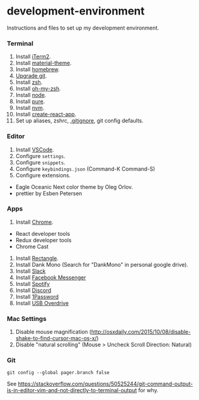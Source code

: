 # development-environment
Instructions and files to set up my development environment.

### Terminal

1. Install [iTerm2](https://www.iterm2.com/downloads.html).
1. Install [material-theme](https://github.com/MartinSeeler/iterm2-material-design).
1. Install [homebrew](https://brew.sh/).
1. [Upgrade git](https://medium.com/@katopz/how-to-upgrade-git-ff00ea12be18).
1. Install [zsh](https://github.com/robbyrussell/oh-my-zsh/wiki/Installing-ZSH).
1. Install [oh-my-zsh](https://github.com/robbyrussell/oh-my-zsh).
1. Install [node](https://nodejs.org/en/).
1. Install [pure](https://github.com/sindresorhus/pure).
1. Install [nvm](https://github.com/creationix/nvm).
1. Install [create-react-app](https://github.com/facebookincubator/create-react-app).
1. Set up aliases, zshrc, [.gitignore](https://help.github.com/articles/ignoring-files/), git config defaults.

### Editor

1. Install [VSCode](https://code.visualstudio.com/).
1. Configure `settings`.
1. Configure `snippets`.
1. Configure `keybindings.json` (Command-K Command-S)
1. Configure extensions.
  * Eagle Oceanic Next color theme by Oleg Orlov.
  * prettier by Esben Petersen

### Apps

1. Install [Chrome](https://www.google.com/chrome/browser/desktop/index.html?brand=CHBD&gclid=EAIaIQobChMI29W20NuV1QIVB7jACh0zCQoqEAAYASAAEgLje_D_BwE).
  * React developer tools
  * Redux developer tools
  * Chrome Cast
1. Install [Rectangle](https://rectangleapp.com/).
1. Install Dank Mono (Search for "DankMono" in personal google drive).
1. Install [Slack](https://slack.com/downloads/osx)
1. Install [Facebook Messenger](https://www.messenger.com/desktop)
1. Install [Spotify](https://www.spotify.com/us/download/other/)
1. Install [Discord](https://discordapp.com/)
1. Install [1Password](https://1password.com/)
1. Install [USB Overdrive](https://www.usboverdrive.com/)

### Mac Settings

1. Disable mouse magnification (http://osxdaily.com/2015/10/08/disable-shake-to-find-cursor-mac-os-x/)
2. Disable "natural scrolling" (Mouse > Uncheck Scroll Direction: Natural)

### Git 

```
git config --global pager.branch false 
```

See https://stackoverflow.com/questions/50525244/git-command-output-is-in-editor-vim-and-not-directly-to-terminal-output for why.
